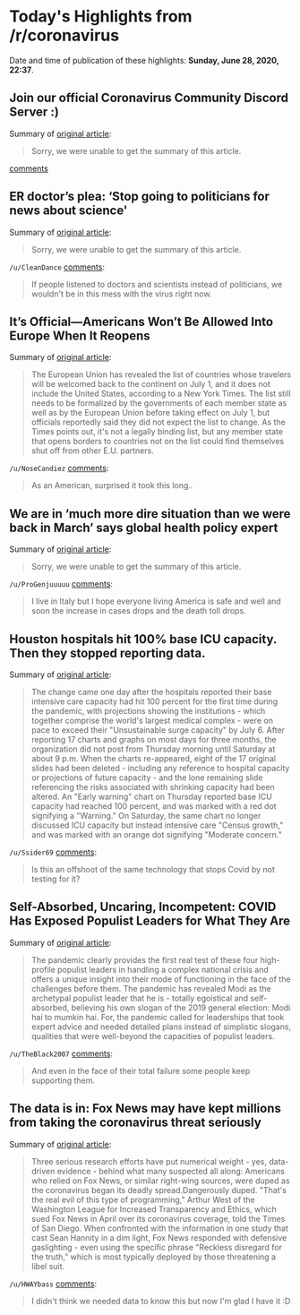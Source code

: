 # Today's Highlights from /r/coronavirus

Date and time of publication of these highlights: **Sunday, June 28, 2020, 22:37**.

## Join our official Coronavirus Community Discord Server :)

Summary of [original article](https://discord.gg/am4pRkj):

> Sorry, we were unable to get the summary of this article.

[comments](https://www.reddit.com/r/Coronavirus/comments/hhqtzj/join_our_official_coronavirus_community_discord/)

## ER doctor’s plea: ‘Stop going to politicians for news about science'

Summary of [original article](http://www.msnbc.com/node/1371336):

> Sorry, we were unable to get the summary of this article.

`/u/CleanDance` [comments](https://www.reddit.com/r/Coronavirus/comments/hhiwev/er_doctors_plea_stop_going_to_politicians_for/):

> If people listened to doctors and scientists instead of politicians, we wouldn't be in this mess with the virus right now.

## It’s Official—Americans Won’t Be Allowed Into Europe When It Reopens

Summary of [original article](https://www.afar.com/magazine/europe-finally-set-to-reopen-but-not-to-us-travelers):

> The European Union has revealed the list of countries whose travelers will be welcomed back to the continent on July 1, and it does not include the United States, according to a New York Times. The list still needs to be formalized by the governments of each member state as well as by the European Union before taking effect on July 1, but officials reportedly said they did not expect the list to change. As the Times points out, it's not a legally binding list, but any member state that opens borders to countries not on the list could find themselves shut off from other E.U. partners.

`/u/NoseCandiez` [comments](https://www.reddit.com/r/Coronavirus/comments/hhgc4u/its_officialamericans_wont_be_allowed_into_europe/):

> As an American, surprised it took this long..

## We are in ‘much more dire situation than we were back in March’ says global health policy expert

Summary of [original article](https://www.msnbc.com/deadline-white-house/watch/we-are-in-much-more-dire-situation-than-we-were-back-in-march-says-global-health-policy-expert-86058565970):

> Sorry, we were unable to get the summary of this article.

`/u/ProGenjuuuuu` [comments](https://www.reddit.com/r/Coronavirus/comments/hhnxua/we_are_in_much_more_dire_situation_than_we_were/):

> I live in Italy but I hope everyone living America is safe and well and soon the increase in cases drops and the death toll drops.

## Houston hospitals hit 100% base ICU capacity. Then they stopped reporting data.

Summary of [original article](https://www.houstonchronicle.com/news/houston-texas/houston/article/Houston-hospitals-hit-100-base-ICU-capacity-15372256.php):

> The change came one day after the hospitals reported their base intensive care capacity had hit 100 percent for the first time during the pandemic, with projections showing the institutions - which together comprise the world's largest medical complex - were on pace to exceed their "Unsustainable surge capacity" by July 6. After reporting 17 charts and graphs on most days for three months, the organization did not post from Thursday morning until Saturday at about 9 p.m. When the charts re-appeared, eight of the 17 original slides had been deleted - including any reference to hospital capacity or projections of future capacity - and the lone remaining slide referencing the risks associated with shrinking capacity had been altered. An "Early warning" chart on Thursday reported base ICU capacity had reached 100 percent, and was marked with a red dot signifying a "Warning." On Saturday, the same chart no longer discussed ICU capacity but instead intensive care "Census growth," and was marked with an orange dot signifying "Moderate concern."

`/u/Ssider69` [comments](https://www.reddit.com/r/Coronavirus/comments/hhkl37/houston_hospitals_hit_100_base_icu_capacity_then/):

> Is this an offshoot of the same technology that stops Covid by not testing for it?

## Self-Absorbed, Uncaring, Incompetent: COVID Has Exposed Populist Leaders for What They Are

Summary of [original article](https://thewire.in/politics/trump-bolsonaro-jognson-modi-populist-leaders-covid):

> The pandemic clearly provides the first real test of these four high-profile populist leaders in handling a complex national crisis and offers a unique insight into their mode of functioning in the face of the challenges before them. The pandemic has revealed Modi as the archetypal populist leader that he is - totally egoistical and self-absorbed, believing his own slogan of the 2019 general election: Modi hai to mumkin hai. For, the pandemic called for leaderships that took expert advice and needed detailed plans instead of simplistic slogans, qualities that were well-beyond the capacities of populist leaders.

`/u/TheBlack2007` [comments](https://www.reddit.com/r/Coronavirus/comments/hhryv2/selfabsorbed_uncaring_incompetent_covid_has/):

> And even in the face of their total failure some people keep supporting them.

## The data is in: Fox News may have kept millions from taking the coronavirus threat seriously

Summary of [original article](https://www.washingtonpost.com/lifestyle/media/the-data-is-in-fox-news-may-have-kept-millions-from-taking-the-coronavirus-threat-seriously/2020/06/26/60d88aa2-b7c3-11ea-a8da-693df3d7674a_story.html):

> Three serious research efforts have put numerical weight - yes, data-driven evidence - behind what many suspected all along: Americans who relied on Fox News, or similar right-wing sources, were duped as the coronavirus began its deadly spread.Dangerously duped. "That's the real evil of this type of programming," Arthur West of the Washington League for Increased Transparency and Ethics, which sued Fox News in April over its coronavirus coverage, told the Times of San Diego. When confronted with the information in one study that cast Sean Hannity in a dim light, Fox News responded with defensive gaslighting - even using the specific phrase "Reckless disregard for the truth," which is most typically deployed by those threatening a libel suit.

`/u/HWAYbass` [comments](https://www.reddit.com/r/Coronavirus/comments/hhhk7t/the_data_is_in_fox_news_may_have_kept_millions/):

> I didn't think we needed data to know this but now I'm glad I have it :D


